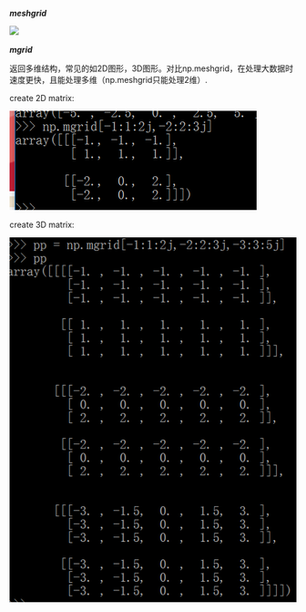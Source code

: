 ***meshgrid***
<div>
<img src='https://images2018.cnblogs.com/blog/818082/201804/818082-20180416095103657-1988318695.png'>

</div>

***mgrid***

返回多维结构，常见的如2D图形，3D图形。对比np.meshgrid，在处理大数据时速度更快，且能处理多维（np.meshgrid只能处理2维）.

create 2D matrix:

<img src='https://github.com/cannibal-4852/ML/blob/master/pic/2d_mgrid.png'>

create 3D matrix:

<img src='https://github.com/cannibal-4852/ML/blob/master/pic/3d_mgrid.png'>

